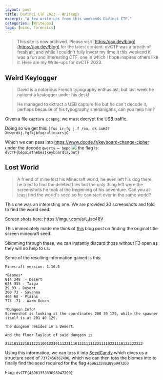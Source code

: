 ```yaml
---
layout: post
title: DaVinci CTF 2023 - Writeups
excerpt: "A few write-ups from this weekends DaVinci CTF."
categories: [Writeups]
tags: [misc, forensics]
---
```

> This site is now archived. Please visit [https://jax.dev/blog](https://jax.dev/blog) for the latest content.
dvCTF was a breath of fresh air, and while I couldn't fully invest my time it this weekend it was a fun and interesting CTF, one in which I hope inspires others like it. Here are my Write-ups for dvCTF 2023.

## Weird Keylogger 
>David is a notorious French typography enthusiast, but last week he noticed a keylogger under his desk!
>
>He managed to extract a USB capture file but he can't decode it, perhaps because of his typography shenanigans, can you help him?

Given  a file `capture.pcapng`, we must decrypt the USB traffic. 

Doing so we get this: 
`}foo ir;fg j.f /oa, dk iuHJ?Xqwerdkj.fqfkjbfxqralioaxrsjC`

Which we can pass into https://www.dcode.fr/keyboard-change-cipher under the decode `qwerty ↦ bepo`
![](https://i.imgur.com/S3KshT0.png)
the flag is: `dvCTF{bépoisthebestkeyboardlayout}`

## Lost World
> A friend of mine lost his Minecraft world, he even left his dog there, he tried to find the deleted files but the only thing left were the screenshots he took at the beginning of his adventure.
> Can you at least find the world's seed so he can start over in the same world?

This one was an interesting one. We are provided 30 screenshots and told to find the world seed. 

Screen shots here: https://imgur.com/a/LJsc48V

This immediately made me think of [this](https://www.eurogamer.net/minecraft-fans-find-seed-for-title-screen-background-panorama) blog post on finding the original title screen minecraft seed. 

Skimming through these, we can instantly discard those without F3 open as they will no help to us. 

Some of the resulting information gained is this:
```
Minecraft version: 1.16.5

*Biomes*
614 248  - Desert 
638 315 - Taiga 
29 33 - Desert 
200 73 - Savanna 
464 68 - Plains 
773 -71 - Warm Ocean

*Dungeon Info*
Screenshot is looking at the coordinates 200 39 129, while the spawner itself is at 201 40 129. 

The dungeon resides in a Desert.

And the floor laylout of said dungeon is 

222101222101122110012210111221110122111112211110221110122222222
```

Using this information, we can toss it into [SeedCandy](https://github.com/WearBlackAllDay/SeedCandy) which gives us a structure seed of `7372456362496`, which we can then toss the biomes into to finally find the seed required for the flag `4696135883896947200`

Flag: `dvCTF{4696135883896947200}`